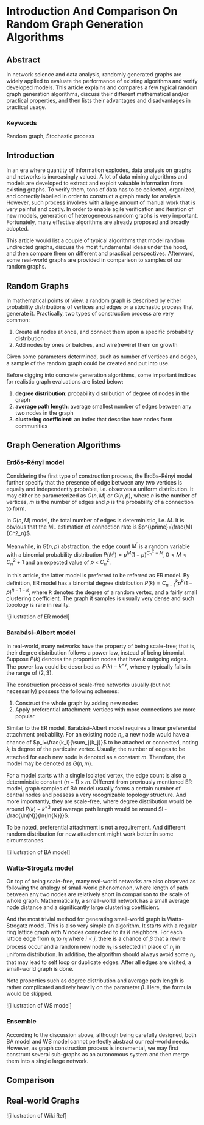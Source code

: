 # Introduction And Comparison On Random Graph Generation Algorithms

## Abstract

In network science and data analysis, randomly generated graphs are widely applied to evaluate the performance of existing algorithms and verify developed models. This article explains and compares a few typical random graph generation algorithms, discuss their different mathematical and/or practical properties, and then lists their advantages and disadvantages in practical usage.

### Keywords

Random graph, Stochastic process

## Introduction

In an era where quantity of information explodes, data analysis on graphs and networks is increasingly valued. A lot of data mining algorithms and models are developed to extract and exploit valuable information from existing graphs. To verify them, tons of data has to be collected, organized, and correctly labelled in order to construct a graph ready for analysis. However, such process involves with a large amount of manual work that is very painful and costly. In order to enable agile verification and iteration of new models, generation of heterogeneous random graphs is very important. Fortunately, many effective algorithms are already proposed and broadly adopted.

This article would list a couple of typical algorithms that model random undirected graphs, discuss the most fundamental ideas under the hood, and then compare them on different and practical perspectives. Afterward, some real-world graphs are provided in comparison to samples of our random graphs.

## Random Graphs

In mathematical points of view, a random graph is described by either probability distributions of vertices and edges or a stochastic process that generate it. Practically, two types of construction process are very common:

1. Create all nodes at once, and connect them upon a specific probability distribution
2. Add nodes by ones or batches, and wire(rewire) them on growth

Given some parameters determined, such as number of vertices and edges, a sample of the random graph could be created and put into use.

Before digging into concrete generation algorithms, some important indices for realistic graph evaluations are listed below:

1. **degree distribution**: probability distribution of degree of nodes in the graph
2. **average path length**: average smallest number of edges between any two nodes in the graph
3. **clustering coefficient**: an index that describe how nodes form communities

## Graph Generation Algorithms

### Erdős–Rényi model

Considering the first type of construction process, the Erdős–Rényi model further specify that the presence of edge between any two vertices is equally and independently probable, i.e. observes a uniform distribution. It may either be parameterized as $G(n, M)$ or $G(n, p)$, where $n$ is the number of vertices, $m$ is the number of edges and $p$ is the probability of a connection to form.

In $G(n,M)$ model, the total number of edges is deterministic, i.e. $M$. It is obvious that the ML estimation of connection rate is $p^{\prime}=\frac{M}{C^2_n}$.

Meanwhile, in $G(n,p)$ abstraction, the edge count $M^{\prime}$ is a random variable with a binomial probability distribution $P(M^{\prime})=p^{M}(1-p)^{C^2_n-M}, 0<M<C^2_n+1$ and an expected value of $p \times C^2_n$.

In this article, the latter model is preferred to be referred as ER model. By definition, ER model has a binomial degree distribution $P(k)=C^{k}_{n-1}p^k(1-p)^{n-1-k}$, where $k$ denotes the degree of a random vertex, and a fairly small clustering coefficient. The graph it samples is usually very dense and such topology is rare in reality.

![illustration of ER model]

### Barabási–Albert model

In real-world, many networks have the property of being scale-free; that is, their degree distribution follows a power law, instead of being binomial. Suppose $P(k)$ denotes the proportion nodes that have $k$ outgoing edges. The power law could be described as $P(k) - k^{-\gamma}$, where $\gamma$ typically falls in the range of $(2, 3)$.

The construction process of scale-free networks usually (but not necessarily) possess the following schemes:

1. Construct the whole graph by adding new nodes
2. Apply preferential attachment: vertices with more connections are more popular


Similar to the ER model, Barabási–Albert model requires a linear preferential attachment probability. For an existing node $n_i$, a new node would have a chance of $p_i=\frac{k_i}{\sum_j{k_j}}$ to be attached or connected, noting $k_i$ is degree of the particular vertex. Usually, the number of edges to be attached for each new node is denoted as a constant $m$. Therefore, the model may be denoted as $G(n,m)$.

For a model starts with a single isolated vertex, the edge count is also a deterministic constant $(n-1)\times m$. Different from previously mentioned ER model, graph samples of BA model usually forms a certain number of central nodes and possess a very recognizable topology structure. And more importantly, they are scale-free, where degree distribution would be around $P(k)-k^{-3}$ and average path length would be around $l - \frac{\ln{N}}{ln{ln{N}}}$.

To be noted, preferential attachment is not a requirement. And different random distribution for new attachment might work better in some circumstances.

![illustration of BA model]

### Watts–Strogatz model

On top of being scale-free, many real-world networks are also observed as following the analogy of small-world phenomenon, where length of path between any two nodes are relatively short in comparison to the scale of whole graph. Mathematically, a small-world network has a small average node distance and a significantly large clustering coefficient.

And the most trivial method for generating small-world graph is Watts-Strogatz model. This is also very simple an algorithm. It starts with a regular ring lattice graph with $N$ nodes connected to its $K$ neighbors. For each lattice edge from $n_i$ to $n_j$ where $i<j$, there is a chance of $\beta$ that a rewire process occur and a random new node $n_k$ is selected in place of $n_j$ in uniform distribution. In addition, the algorithm should always avoid some $n_k$ that may lead to self loop or duplicate edges. After all edges are visited, a small-world graph is done. 

Note properties such as degree distribution and average path length is rather complicated and rely heavily on the parameter $\beta$. Here, the formula would be skipped.

![illustration of WS model]

### Ensemble

According to the discussion above, although being carefully designed, both BA model and WS model cannot perfectly abstract our real-world needs. However, as graph construction process is incremental, we may first construct several sub-graphs as an autonomous system and then merge them into a single large network.

## Comparison



## Real-world Graphs

![illustration of Wiki Ref]